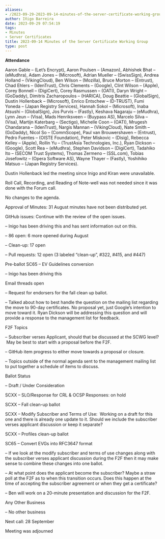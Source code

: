 ```yaml
---
aliases:
- /2023-09-29-2023-09-14-minutes-of-the-server-certificate-working-group/
author: Iñigo Barreira
date: 2023-09-29 07:54:19
tags:
- Minutes
- Server Certificates
title: 2023-09-14 Minutes of the Server Certificate Working Group
type: post
---
```


**Attendance**

Aaron Gable – (Let’s Encrypt), Aaron Poulsen – (Amazon), Abhishek Bhat – (eMudhra), Adam Jones – (Microsoft), Adrian Mueller – (SwissSign), Andrea Holland – (VikingCloud), Ben Wilson – (Mozilla), Bruce Morton – (Entrust), Chad Ehlers – (IdenTrust), Chris Clements – (Google), Clint Wilson – (Apple), Corey Bonnell – (DigiCert), Corey Rasmussen – (OATI), Daryn Wright – (GoDaddy), Dimitris Zacharopoulos – (HARICA), Doug Beattie – (GlobalSign), Dustin Hollenback – (Microsoft), Enrico Entschew – (D-TRUST), Fumi Yoneda – (Japan Registry Services), Hannah Sokol – (Microsoft), Inaba Atsushi – (GlobalSign), Jos Purvis – (Fastly), Keshava Nagaraju – (eMudhra), Lynn Jeun – (Visa), Mads Henriksveen – (Buypass AS), Marcelo Silva – (Visa), Martijn Katerbarg – (Sectigo), Michelle Coon – (OATI), Mrugesh Chandarana – (IdenTrust), Nargis Mannan – (VikingCloud), Nate Smith – (GoDaddy), Nicol So – (CommScope), Paul van Brouwershaven – (Entrust), Pedro Fuentes – (OISTE Foundation), Peter Miskovic – (Disig), Rebecca Kelley – (Apple), Rollin Yu – (TrustAsia Technologies, Inc.), Ryan Dickson – (Google), Scott Rea – (eMudhra), Stephen Davidson – (DigiCert), Tadahiko Ito – (SECOM Trust Systems), Thomas Zermeno – (SSL.com), Tobias Josefowitz – (Opera Software AS), Wayne Thayer – (Fastly), Yoshihiko Matsuo – (Japan Registry Services).

Dustin Hollenback led the meeting since Inigo and Kiran were unavailable.

Roll Call, Recording, and Reading of Note-well was not needed since it was done with the Forum call.

No changes to the agenda.

Approval of Minutes: 31 August minutes have not been distributed yet.

GitHub issues: Continue with the review of the open issues.

– Inigo has been driving this and has sent information out on this.

– 86 open: 6 more opened during August

– Clean-up: 17 open

– Pull requests: 12 open (3 labeled “clean-up”, #322, #415, and #447)

Pre-ballot SC65 – EV Guidelines conversion

– Inigo has been driving this

Email threads open

– Request for endorsers for the fall clean up ballot.

– Talked about how to best handle the question on the mailing list regarding the move to 90-day certificates. No proposal yet, just Google’s intention to move toward it. Ryan Dickson will be addressing this question and will provide a response to the management list for feedback.

F2F Topics

– Subscriber verses Applicant, should that be discussed at the SCWG level?  May be best to start with a proposal before the F2F.

– GitHub item progress to either move towards a proposal or closure.

– Topics outside of the normal agenda sent to the management mailing list to put together a schedule of items to discuss.

Ballot Status

– Draft / Under Consideration

SCXX – SLO/Response for CRL & OCSP Responses: on hold

SCXX – Fall clean-up ballot

SCXX – Modify Subscriber and Terms of Use:  Working on a draft for this one and there is already one update to it. Should we include the subscriber verses applicant discussion or keep it separate?

SCXX – Profiles clean-up ballot

SC65 – Convert EVGs into RFC3647 format

– If we look at the modify subscriber and terms of use changes along with the subscriber verses applicant discussion during the F2F then it may make sense to combine these changes into one ballot.

– At what point does the applicant become the subscriber? Maybe a straw poll at the F2F as to when this transition occurs. Does this happen at the time of accepting the subscriber agreement or when they get a certificate?

– Ben will work on a 20-minute presentation and discussion for the F2F.

Any Other Business

– No other business

Next call: 28 September

Meeting was adjourned